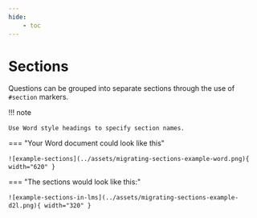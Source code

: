 ```yaml
---
hide:
    - toc
---
```

# Sections

Questions can be grouped into separate sections through the use of `#section` markers.

!!! note

    Use Word style headings to specify section names.

=== "Your Word document could look like this"

    ![example-sections](../assets/migrating-sections-example-word.png){ width="620" }

=== "The sections would look like this:"

    ![example-sections-in-lms](../assets/migrating-sections-example-d2l.png){ width="320" }
